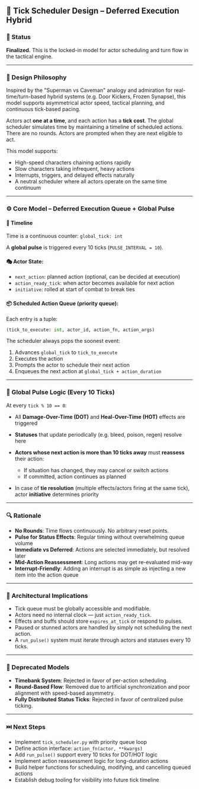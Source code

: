 ## 🎯 Tick Scheduler Design – Deferred Execution Hybrid

### 🧾 Status

**Finalized.** This is the locked-in model for actor scheduling and turn flow in the tactical engine.

---

### 🧠 Design Philosophy

Inspired by the "Superman vs Caveman" analogy and admiration for real-time/turn-based hybrid systems (e.g. Door Kickers, Frozen Synapse), this model supports asymmetrical actor speed, tactical planning, and continuous tick-based pacing.

Actors act **one at a time**, and each action has a **tick cost**. The global scheduler simulates time by maintaining a timeline of scheduled actions. There are no rounds. Actors are prompted when they are next eligible to act.

This model supports:

* High-speed characters chaining actions rapidly
* Slow characters taking infrequent, heavy actions
* Interrupts, triggers, and delayed effects naturally
* A neutral scheduler where all actors operate on the same time continuum

---

### ⚙️ Core Model – Deferred Execution Queue + Global Pulse

#### 🧱 Timeline

Time is a continuous counter: `global_tick: int`

A **global pulse** is triggered every 10 ticks (`PULSE_INTERVAL = 10`).

#### 🎭 Actor State:

* `next_action`: planned action (optional, can be decided at execution)
* `action_ready_tick`: when actor becomes available for next action
* `initiative`: rolled at start of combat to break ties

#### 📦 Scheduled Action Queue (priority queue):

Each entry is a tuple:

```python
(tick_to_execute: int, actor_id, action_fn, action_args)
```

The scheduler always pops the soonest event:

1. Advances `global_tick` to `tick_to_execute`
2. Executes the action
3. Prompts the actor to schedule their next action
4. Enqueues the next action at `global_tick + action_duration`

---

### 🧩 Global Pulse Logic (Every 10 Ticks)

At every `tick % 10 == 0`:

* All **Damage-Over-Time (DOT)** and **Heal-Over-Time (HOT)** effects are triggered
* **Statuses** that update periodically (e.g. bleed, poison, regen) resolve here
* **Actors whose next action is more than 10 ticks away** must **reassess** their action:

  * If situation has changed, they may cancel or switch actions
  * If committed, action continues as planned
* In case of **tie resolution** (multiple effects/actors firing at the same tick), actor **initiative** determines priority

---

### 🔍 Rationale

* **No Rounds**: Time flows continuously. No arbitrary reset points.
* **Pulse for Status Effects**: Regular timing without overwhelming queue volume
* **Immediate vs Deferred**: Actions are selected immediately, but resolved later
* **Mid-Action Reassessment**: Long actions may get re-evaluated mid-way
* **Interrupt-Friendly**: Adding an interrupt is as simple as injecting a new item into the action queue

---

### 🧩 Architectural Implications

* Tick queue must be globally accessible and modifiable.
* Actors need no internal clock — just `action_ready_tick`.
* Effects and buffs should store `expires_at_tick` or respond to pulses.
* Paused or stunned actors are handled by simply not scheduling the next action.
* A `run_pulse()` system must iterate through actors and statuses every 10 ticks.

---

### 🚫 Deprecated Models

* **Timebank System**: Rejected in favor of per-action scheduling.
* **Round-Based Flow**: Removed due to artificial synchronization and poor alignment with speed-based asymmetry.
* **Fully Distributed Status Ticks**: Rejected in favor of centralized pulse ticking.

---

### ⏭️ Next Steps

* Implement `tick_scheduler.py` with priority queue loop
* Define action interface: `action_fn(actor, **kwargs)`
* Add `run_pulse()` support every 10 ticks for DOT/HOT logic
* Implement action reassessment logic for long-duration actions
* Build helper functions for scheduling, modifying, and cancelling queued actions
* Establish debug tooling for visibility into future tick timeline
